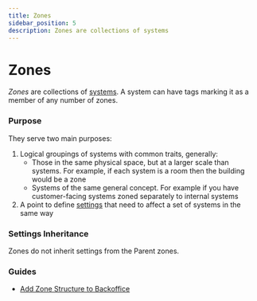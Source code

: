 ```yaml
---
title: Zones
sidebar_position: 5
description: Zones are collections of systems
---
```


# Zones

<!-- TODO: Replace with appropriate diagram showing zone architecture -->

_Zones_ are collections of [systems](systems.md). A system can have tags marking it as a member of any number of zones.

### Purpose

They serve two main purposes:

1. Logical groupings of systems with common traits, generally:
   * Those in the same physical space, but at a larger scale than systems. For example, if each system is a room then the building would be a zone
   * Systems of the same general concept. For example if you have customer-facing systems zoned separately to internal systems
2. A point to define [settings](settings.md) that need to affect a set of systems in the same way

### Settings Inheritance

Zones do not inherit settings from the Parent zones.

### Guides

* [Add Zone Structure to Backoffice](../../tutorials/backoffice/add-zone-structure.md)
